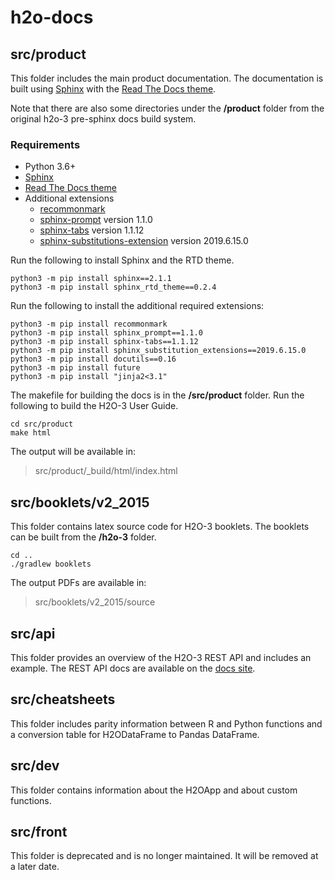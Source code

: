 # h2o-docs

## src/product  

This folder includes the main product documentation. The documentation is built using [Sphinx](http://www.sphinx-doc.org/) with the [Read The Docs theme](https://sphinx-rtd-theme.readthedocs.io/en/stable/).

Note that there are also some directories under the **/product** folder from the original h2o-3 pre-sphinx docs build system.

### Requirements

- Python 3.6+
- [Sphinx](http://www.sphinx-doc.org/) 
- [Read The Docs theme](https://sphinx-rtd-theme.readthedocs.io/en/stable/)
- Additional extensions
  - [recommonmark](https://recommonmark.readthedocs.io/en/latest/)
  - [sphinx-prompt](https://pypi.org/project/sphinx-prompt/) version 1.1.0
  - [sphinx-tabs](https://pypi.org/project/sphinx-tabs/1.1.12/) version 1.1.12
  - [sphinx-substitutions-extension](https://pypi.org/project/Sphinx-Substitution-Extensions/2019.6.15.0/) version 2019.6.15.0

Run the following to install Sphinx and the RTD theme. 

```
python3 -m pip install sphinx==2.1.1
python3 -m pip install sphinx_rtd_theme==0.2.4
```

Run the following to install the additional required extensions:

```
python3 -m pip install recommonmark
python3 -m pip install sphinx_prompt==1.1.0
python3 -m pip install sphinx-tabs==1.1.12
python3 -m pip install sphinx_substitution_extensions==2019.6.15.0
python3 -m pip install docutils==0.16
python3 -m pip install future
python3 -m pip install "jinja2<3.1"
```

The makefile for building the docs is in the **/src/product** folder. Run the following to build the H2O-3 User Guide.

```
cd src/product
make html
```

The output will be available in:

> src/product/_build/html/index.html

## src/booklets/v2_2015

This folder contains latex source code for H2O-3 booklets. The booklets can be built from the **/h2o-3** folder.

```
cd ..
./gradlew booklets
```

The output PDFs are available in:

> src/booklets/v2_2015/source

## src/api

This folder provides an overview of the H2O-3 REST API and includes an example. The REST API docs are available on the [docs site](https://docs.h2o.ai).

## src/cheatsheets

This folder includes parity information between R and Python functions and a conversion table for H2ODataFrame to Pandas DataFrame. 

## src/dev

This folder contains information about the H2OApp and about custom functions.

## src/front

This folder is deprecated and is no longer maintained. It will be removed at a later date.
